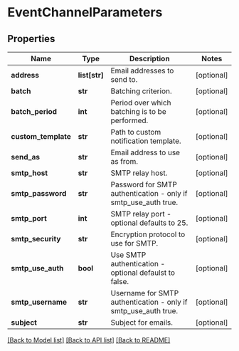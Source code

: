 # EventChannelParameters

## Properties
Name | Type | Description | Notes
------------ | ------------- | ------------- | -------------
**address** | **list[str]** | Email addresses to send to. | [optional] 
**batch** | **str** | Batching criterion. | [optional] 
**batch_period** | **int** | Period over which batching is to be performed. | [optional] 
**custom_template** | **str** | Path to custom notification template. | [optional] 
**send_as** | **str** | Email address to use as from. | [optional] 
**smtp_host** | **str** | SMTP relay host. | [optional] 
**smtp_password** | **str** | Password for SMTP authentication - only if smtp_use_auth true. | [optional] 
**smtp_port** | **int** | SMTP relay port - optional defaults to 25. | [optional] 
**smtp_security** | **str** | Encryption protocol to use for SMTP. | [optional] 
**smtp_use_auth** | **bool** | Use SMTP authentication - optional defaulst to false. | [optional] 
**smtp_username** | **str** | Username for SMTP authentication - only if smtp_use_auth true. | [optional] 
**subject** | **str** | Subject for emails. | [optional] 

[[Back to Model list]](../README.md#documentation-for-models) [[Back to API list]](../README.md#documentation-for-api-endpoints) [[Back to README]](../README.md)


